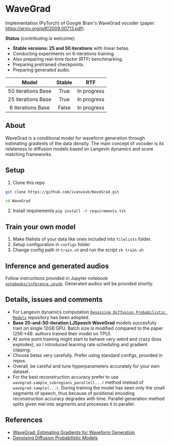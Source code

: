 # WaveGrad
Implementation (PyTorch) of Google Brain's WaveGrad vocoder (paper: https://arxiv.org/pdf/2009.00713.pdf).

**Status** (contributing is welcome):
* **Stable versions: 25 and 50 iterations** with linear betas.
* Conducting experiments on 6-iterations training.
* Also preparing real-time factor (RTF) benchmarking.
* Preparing pretrained checkpoints.
* Preparing generated audio.

|        Model       | Stable |     RTF     |
|:------------------:|:------:|-------------|
| 50 iterations Base |  True  | In progress |
| 25 iterations Base |  True  | In progress |
| 6 iterations Base  |  False | In progress |

## About

WaveGrad is a conditional model for waveform generation through estimating gradients of the data density. The main concept of vocoder is its relateness to diffusion models based on Langevin dynamics and score matching frameworks.

## Setup

1. Clone this repo

```bash
git clone https://github.com/ivanvovk/WaveGrad.git

cd WaveGrad
```

2. Install requirements `pip install -r requirements.txt`

## Train your own model

1. Make filelists of your data like ones included into `filelists` folder.
2. Setup configuration in `configs` folder
3. Change config path in `train.sh` and run the script `sh train.sh`

## Inference and generated audios

Follow instructions provided in Jupyter notebook [`notebooks/inference.ipynb`](notebooks/inference.ipynb). Generated audios will be provided shortly.

## Details, issues and comments

* For Langevin dynamics computation [`Denoising Diffusion Probabilistic Models`](https://github.com/hojonathanho/diffusion) repository has been adopted.
* **Base 25-and-50-iteration LJSpeech WaveGrad** models succesfully train on single 12GB GPU. Batch size is modified compared to the paper (256->48: authors trained their model on TPU).
* At some point training might start to behave very weird and crazy (loss explodes), so I introduced learning rate scheduling and gradient clipping.
* Choose betas very carefully. Prefer using standard configs, provided in repos.
* Overall, be careful and tune hyperparameters accurately for your own dataset.
* For the best reconstruction accuracy prefer to use `wavegrad.sample_subregions_parallel(...)` method instead of `wavegrad.sample(...)`. During training the model has seen only the small segments of speech, thus because of positional encoding reconstruction accuracy degrades with time. Parallel generation method splits given mel into segments and processes it in parallel. 

## References

* [WaveGrad: Estimating Gradients for Waveform Generation](https://arxiv.org/pdf/2009.00713.pdf)
* [Denoising Diffusion Probabilistic Models](https://arxiv.org/pdf/2006.11239.pdf)
